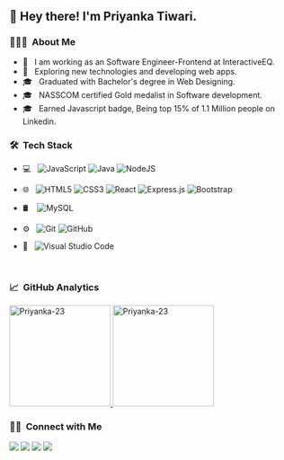 <h2> 👋 Hey there! I'm Priyanka Tiwari.</h2>

<h3> 👨🏻‍💻 &nbsp;About Me </h3>

- 🔭 &nbsp; I am working as an Software Engineer-Frontend at InteractiveEQ.
- 🤔 &nbsp; Exploring new technologies and developing web apps.
- 🎓 &nbsp; Graduated with Bachelor's degree in Web Designing.
-  🎓 &nbsp; NASSCOM certified Gold medalist in Software development.
- 🎓 &nbsp; Earned Javascript badge, Being top 15% of 1.1 Million people on Linkedin.

<h3> 🛠 &nbsp;Tech Stack</h3>

- 💻 &nbsp;
  <img alt="JavaScript" src="https://img.shields.io/badge/javascript-%23323330.svg?style=for-the-badge&logo=javascript&logoColor=%23F7DF1E"/>
  <img alt="Java" src="https://img.shields.io/badge/java-%23ED8B00.svg?style=for-the-badge&logo=java&logoColor=white"/>
  <img alt="NodeJS" src="https://img.shields.io/badge/node.js-%2343853D.svg?style=for-the-badge&logo=node.js&logoColor=white"/>
- 🌐 &nbsp;
  <img alt="HTML5" src="https://img.shields.io/badge/html5-%23E34F26.svg?style=for-the-badge&logo=html5&logoColor=white"/>
  <img alt="CSS3" src="https://img.shields.io/badge/css3-%231572B6.svg?style=for-the-badge&logo=css3&logoColor=white"/>
  <img alt="React" src="https://img.shields.io/badge/react-%2320232a.svg?style=for-the-badge&logo=react&logoColor=%2361DAFB"/>
  <img alt="Express.js" src="https://img.shields.io/badge/express.js-%23404d59.svg?style=for-the-badge"/>
  <img alt="Bootstrap" src="https://img.shields.io/badge/bootstrap-%23563D7C.svg?style=for-the-badge&logo=bootstrap&logoColor=white"/>
- 🛢 &nbsp;&nbsp;
  <img alt="MySQL" src="https://img.shields.io/badge/mysql-%2300f.svg?style=for-the-badge&logo=mysql&logoColor=white"/>
 
- ⚙️ &nbsp;
  <img alt="Git" src="https://img.shields.io/badge/git-%23F05033.svg?style=for-the-badge&logo=git&logoColor=white"/>
  <img alt="GitHub" src="https://img.shields.io/badge/github-%23121011.svg?style=for-the-badge&logo=github&logoColor=white"/>
- 🔧 &nbsp;
  <img alt="Visual Studio Code" src="https://img.shields.io/badge/VisualStudioCode-0078d7.svg?style=for-the-badge&logo=visual-studio-code&logoColor=white"/>

<br/>

<h3> 📈 &nbsp;GitHub Analytics </h3>


<a href="https://github.com/Priyanka-23">
  <img height="180em" src="https://github-readme-stats.vercel.app/api?username=Priyanka-23&show_icons=true&theme=merko&locale=en" alt="Priyanka-23" />
    
  <img height="180em" src="https://github-readme-stats.vercel.app/api/top-langs?username=Priyanka-23&show_icons=true&theme=tokyonight&locale=en&layout=compact" alt="Priyanka-23" />
</a>


<br/>

<h3> 🤝🏻 &nbsp;Connect with Me </h3>

<p align="left">

<a href="mailto:priyankatiwary23@gmail.com"><img src="https://img.shields.io/badge/-priyankatiwary23@gmail.com-D14836?style=flat&logo=Gmail&logoColor=white"/></a>
 <a href="https://www.linkedin.com/in/priyanka-tiwari-bb4468163"><img src="https://img.shields.io/badge/-Priyanka%20Tiwari-0077B5?style=flat&logo=Linkedin&logoColor=white"/></a>
  <a href="https://www.codechef.com/users/pt_23"><img src="https://img.shields.io/badge/Codechef-pt_23-D14836?style=flat&logo=Codechef&logoColor=black"/></a>
  <a href="https://leetcode.com/priyankatiwary23/"><img src="https://img.shields.io/badge/Leetcode-priyankatiwary23-D14836?style=flat&logo=Leetcode&logoColor=yellow"/></a>
</p>
